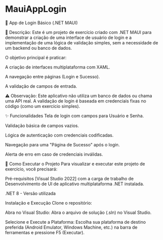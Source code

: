 # MauiAppLogin
🔑 App de Login Básico (.NET MAUI)

📝 Descrição: 
Este é um projeto de exercício criado com .NET MAUI para demonstrar a criação de uma interface de usuário de login e a implementação de uma lógica de validação simples, sem a necessidade de um backend ou banco de dados.

O objetivo principal é praticar:

A criação de interfaces multiplataforma com XAML.

A navegação entre páginas (Login e Sucesso).

A validação de campos de entrada.

⚠️ Observação: Este aplicativo não utiliza um banco de dados ou chama uma API real. A validação de login é baseada em credenciais fixas no código (como um exercício simples).

✨ Funcionalidades
Tela de login com campos para Usuário e Senha.

Validação básica de campos vazios.

Lógica de autenticação com credenciais codificadas.

Navegação para uma "Página de Sucesso" após o login.

Alerta de erro em caso de credenciais inválidas.

🚀 Como Executar o Projeto
Para visualizar e executar este projeto de exercício, você precisará:

Pré-requisitos
[Visual Studio 2022] com a carga de trabalho de Desenvolvimento de UI de aplicativo multiplataforma .NET instalada.

.NET 8 - Versão utilizada

Instalação e Execução
Clone o repositório:

Abra no Visual Studio: Abra o arquivo de solução (.sln) no Visual Studio.

Selecione e Execute a Plataforma: Escolha sua plataforma de destino preferida (Android Emulator, Windows Machine, etc.) na barra de ferramentas e pressione F5 (Executar).
